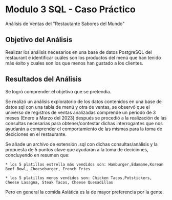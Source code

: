 # Modulo 3 SQL - Caso Práctico

Análisis de Ventas del "Restautante Sabores del Mundo"

## Objetivo del Análisis

Realizar los análisis necesarios en una base de datos PostgreSQL del restaurant e identificar cuáles son los productos del menú
que han tenido más éxito y cuales son los que menos han gustado a los clientes.

## Resultados del Análisis

Se logró comprender el objetivo que se pretendía.

Se realizó un análisis exploratorio de los datos contenidos en una base de datos sql con una tabla de menú y otra de ventas,
se observó que el universo de registros de ventas analizadas comprende un periodo de 3 meses (Enero a Marzo del 2023)
después se procedió a la realización de las consultas necesarias para obtener/contestar dichas interrogantes que nos ayudarán
a comprender el comportamiento de las mismas para la toma de deciciones en el restaurante.

Se añade un archivo de extensión .sql con dichas consultas/análisis y la propuesta de 5 puntos clave que ayudarán a la toma de deciciones,
concluyendo en resumen que:

	* los 5 platillos estrella más vendidos son: Hamburger,Edamame,Korean Beef Bowl, Cheeseburger, French Fries
 
	* los 5 platillos menos vendidos son: Chicken Tacos,Potstickers, Cheese Lasagna, Steak Tacos, Cheese Quesadillas

Pero en general la comida Asiática es la de mayor preferencia por la gente.


